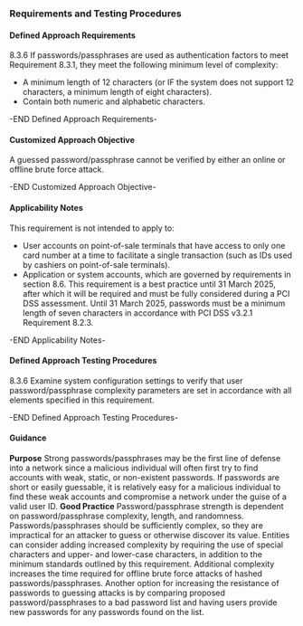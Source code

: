### Requirements and Testing Procedures

#### Defined Approach Requirements
8.3.6 If passwords/passphrases are used as authentication factors to meet Requirement 8.3.1, they meet the following minimum level of complexity:
- A minimum length of 12 characters (or IF the system does not support 12 characters, a minimum length of eight characters).
- Contain both numeric and alphabetic characters.

-END Defined Approach Requirements- 
#### Customized Approach Objective
A guessed password/passphrase cannot be verified by either an online or offline brute force attack.

-END Customized Approach Objective- 
#### Applicability Notes
This requirement is not intended to apply to:
- User accounts on point-of-sale terminals that have access to only one card number at a time to facilitate a single transaction (such as IDs used by cashiers on point-of-sale terminals).
- Application or system accounts, which are governed by requirements in section 8.6.
This requirement is a best practice until 31 March 2025, after which it will be required and must be fully considered during a PCI DSS assessment.
Until 31 March 2025, passwords must be a minimum length of seven characters in accordance with PCI DSS v3.2.1 Requirement 8.2.3.

-END Applicability Notes- 
#### Defined Approach Testing Procedures
8.3.6 Examine system configuration settings to verify that user password/passphrase complexity parameters are set in accordance with all elements specified in this requirement.

-END Defined Approach Testing Procedures- 
#### Guidance
**Purpose**
Strong passwords/passphrases may be the first line of defense into a network since a malicious individual will often first try to find accounts with weak, static, or non-existent passwords. If passwords are short or easily guessable, it is relatively easy for a malicious individual to find these weak accounts and compromise a network under the guise of a valid user ID.
**Good Practice**
Password/passphrase strength is dependent on password/passphrase complexity, length, and randomness. Passwords/passphrases should be sufficiently complex, so they are impractical for an attacker to guess or otherwise discover its value. Entities can consider adding increased complexity by requiring the use of special characters and upper- and lower-case characters, in addition to the minimum standards outlined by this requirement. Additional complexity increases the time required for offline brute force attacks of hashed passwords/passphrases.
Another option for increasing the resistance of passwords to guessing attacks is by comparing proposed password/passphrases to a bad password list and having users provide new passwords for any passwords found on the list.